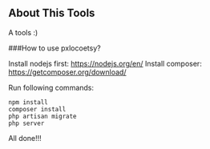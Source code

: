 ## About This Tools
A tools :)

###How to use pxlocoetsy?

Install nodejs first: https://nodejs.org/en/
Install composer: https://getcomposer.org/download/

Run following commands:


```
npm install
composer install
php artisan migrate
php server
```

All done!!!
